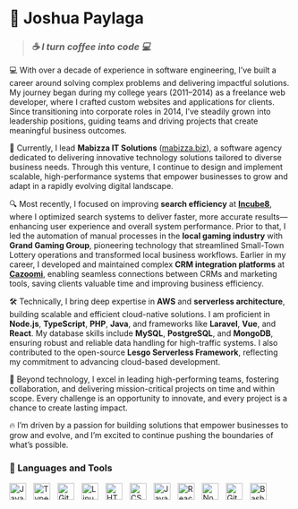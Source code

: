 # **🌟 Joshua Paylaga**

> ### *☕️ I turn coffee into code 💻*

💻 With over a decade of experience in software engineering, I’ve built a career around solving complex problems and delivering impactful solutions. My journey began during my college years (2011–2014) as a freelance web developer, where I crafted custom websites and applications for clients. Since transitioning into corporate roles in 2014, I’ve steadily grown into leadership positions, guiding teams and driving projects that create meaningful business outcomes.

🚀 Currently, I lead **Mabizza IT Solutions** ([mabizza.biz](https://mabizza.biz)), a software agency dedicated to delivering innovative technology solutions tailored to diverse business needs. Through this venture, I continue to design and implement scalable, high-performance systems that empower businesses to grow and adapt in a rapidly evolving digital landscape.

🔍 Most recently, I focused on improving **search efficiency** at **[Incube8](https://www.incube8.sg/)**, where I optimized search systems to deliver faster, more accurate results—enhancing user experience and overall system performance. Prior to that, I led the automation of manual processes in the **local gaming industry** with **Grand Gaming Group**, pioneering technology that streamlined Small-Town Lottery operations and transformed local business workflows. Earlier in my career, I developed and maintained complex **CRM integration platforms** at **[Cazoomi](https://www.cazoomi.com/)**, enabling seamless connections between CRMs and marketing tools, saving clients valuable time and improving business efficiency.

🛠️ Technically, I bring deep expertise in **AWS** and **serverless architecture**, building scalable and efficient cloud-native solutions. I am proficient in **Node.js**, **TypeScript**, **PHP**, **Java**, and frameworks like **Laravel**, **Vue**, and **React**. My database skills include **MySQL**, **PostgreSQL**, and **MongoDB**, ensuring robust and reliable data handling for high-traffic systems. I also contributed to the open-source **Lesgo Serverless Framework**, reflecting my commitment to advancing cloud-based development.

🤝 Beyond technology, I excel in leading high-performing teams, fostering collaboration, and delivering mission-critical projects on time and within scope. Every challenge is an opportunity to innovate, and every project is a chance to create lasting impact.

🔥 I’m driven by a passion for building solutions that empower businesses to grow and evolve, and I’m excited to continue pushing the boundaries of what’s possible.

### 🧰 Languages and Tools

<img align="left" alt="Java" width="30px" style="padding-right:10px;" src="https://cdn.jsdelivr.net/gh/devicons/devicon/icons/java/java-original.svg"/>
<img align="left" alt="TypeScript" width="30px" style="padding-right:10px;" src="https://cdn.jsdelivr.net/gh/devicons/devicon/icons/typescript/typescript-plain.svg" />
<img align="left" alt="Git" width="30px" style="padding-right:10px;" src="https://cdn.jsdelivr.net/gh/devicons/devicon/icons/git/git-original.svg" />
<img align="left" alt="Linux" width="30px" style="padding-right:10px;" src="https://cdn.jsdelivr.net/gh/devicons/devicon/icons/linux/linux-original.svg" />
<img align="left" alt="HTML" width="30px" style="padding-right:10px;" src="https://cdn.jsdelivr.net/gh/devicons/devicon/icons/html5/html5-plain.svg" />
<img align="left" alt="CSS" width="30px" style="padding-right:10px;" src="https://cdn.jsdelivr.net/gh/devicons/devicon/icons/css3/css3-plain.svg" />
<img align="left" alt="JavaScript" width="30px" style="padding-right:10px;" src="https://cdn.jsdelivr.net/gh/devicons/devicon/icons/javascript/javascript-plain.svg" />
<img align="left" alt="React" width="30px" style="padding-right:10px;" src="https://cdn.jsdelivr.net/gh/devicons/devicon/icons/react/react-original.svg" />
<img align="left" alt="NodeJS" width="30px" style="padding-right:10px;" src="https://cdn.jsdelivr.net/gh/devicons/devicon/icons/nodejs/nodejs-original.svg" />
<img align="left" alt="GitHub" width="30px" style="padding-right:10px;" src="https://cdn.jsdelivr.net/gh/devicons/devicon/icons/github/github-original.svg" />
<img align="left" alt="Bash" width="30px" style="padding-right:10px;" src="https://cdn.jsdelivr.net/gh/devicons/devicon/icons/bash/bash-original.svg" />
<br />
